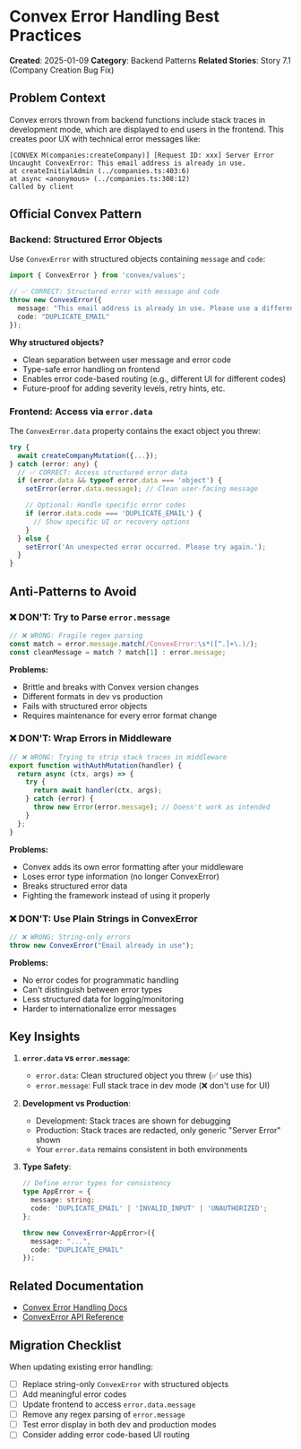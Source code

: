 # Convex Error Handling Best Practices

**Created**: 2025-01-09
**Category**: Backend Patterns
**Related Stories**: Story 7.1 (Company Creation Bug Fix)

## Problem Context

Convex errors thrown from backend functions include stack traces in development mode, which are displayed to end users in the frontend. This creates poor UX with technical error messages like:

```
[CONVEX M(companies:createCompany)] [Request ID: xxx] Server Error
Uncaught ConvexError: This email address is already in use.
at createInitialAdmin (../companies.ts:403:6)
at async <anonymous> (../companies.ts:308:12)
Called by client
```

## Official Convex Pattern

### Backend: Structured Error Objects

Use `ConvexError` with structured objects containing `message` and `code`:

```typescript
import { ConvexError } from 'convex/values';

// ✅ CORRECT: Structured error with message and code
throw new ConvexError({
  message: "This email address is already in use. Please use a different email for the admin user.",
  code: "DUPLICATE_EMAIL"
});
```

**Why structured objects?**
- Clean separation between user message and error code
- Type-safe error handling on frontend
- Enables error code-based routing (e.g., different UI for different codes)
- Future-proof for adding severity levels, retry hints, etc.

### Frontend: Access via `error.data`

The `ConvexError.data` property contains the exact object you threw:

```typescript
try {
  await createCompanyMutation({...});
} catch (error: any) {
  // ✅ CORRECT: Access structured error data
  if (error.data && typeof error.data === 'object') {
    setError(error.data.message); // Clean user-facing message

    // Optional: Handle specific error codes
    if (error.data.code === 'DUPLICATE_EMAIL') {
      // Show specific UI or recovery options
    }
  } else {
    setError('An unexpected error occurred. Please try again.');
  }
}
```

## Anti-Patterns to Avoid

### ❌ DON'T: Try to Parse `error.message`

```typescript
// ❌ WRONG: Fragile regex parsing
const match = error.message.match(/ConvexError:\s*([^.]+\.)/);
const cleanMessage = match ? match[1] : error.message;
```

**Problems:**
- Brittle and breaks with Convex version changes
- Different formats in dev vs production
- Fails with structured error objects
- Requires maintenance for every error format change

### ❌ DON'T: Wrap Errors in Middleware

```typescript
// ❌ WRONG: Trying to strip stack traces in middleware
export function withAuthMutation(handler) {
  return async (ctx, args) => {
    try {
      return await handler(ctx, args);
    } catch (error) {
      throw new Error(error.message); // Doesn't work as intended
    }
  };
}
```

**Problems:**
- Convex adds its own error formatting after your middleware
- Loses error type information (no longer ConvexError)
- Breaks structured error data
- Fighting the framework instead of using it properly

### ❌ DON'T: Use Plain Strings in ConvexError

```typescript
// ❌ WRONG: String-only errors
throw new ConvexError("Email already in use");
```

**Problems:**
- No error codes for programmatic handling
- Can't distinguish between error types
- Less structured data for logging/monitoring
- Harder to internationalize error messages

## Key Insights

1. **`error.data` vs `error.message`**:
   - `error.data`: Clean structured object you threw (✅ use this)
   - `error.message`: Full stack trace in dev mode (❌ don't use for UI)

2. **Development vs Production**:
   - Development: Stack traces are shown for debugging
   - Production: Stack traces are redacted, only generic "Server Error" shown
   - Your `error.data` remains consistent in both environments

3. **Type Safety**:
   ```typescript
   // Define error types for consistency
   type AppError = {
     message: string;
     code: 'DUPLICATE_EMAIL' | 'INVALID_INPUT' | 'UNAUTHORIZED';
   };

   throw new ConvexError<AppError>({
     message: "...",
     code: "DUPLICATE_EMAIL"
   });
   ```

## Related Documentation

- [Convex Error Handling Docs](https://docs.convex.dev/functions/error-handling/application-errors)
- [ConvexError API Reference](https://docs.convex.dev/functions/error-handling/)

## Migration Checklist

When updating existing error handling:

- [ ] Replace string-only `ConvexError` with structured objects
- [ ] Add meaningful error codes
- [ ] Update frontend to access `error.data.message`
- [ ] Remove any regex parsing of `error.message`
- [ ] Test error display in both dev and production modes
- [ ] Consider adding error code-based UI routing
